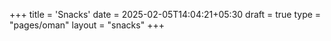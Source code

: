 +++
title = 'Snacks'
date = 2025-02-05T14:04:21+05:30
draft = true
type = "pages/oman"
layout = "snacks"
+++
